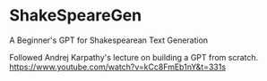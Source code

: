 # ShakeSpeareGen

A Beginner's GPT for Shakespearean Text Generation

Followed Andrej Karpathy's lecture on building a GPT from scratch.
https://www.youtube.com/watch?v=kCc8FmEb1nY&t=331s